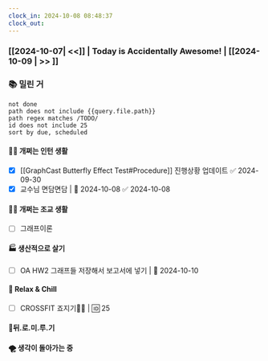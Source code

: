 ```yaml
---
clock_in: 2024-10-08 08:48:37
clock_out: 
---
```

### [[2024-10-07| <<]] | **Today is Accidentally Awesome!** | [[2024-10-09 | >> ]]

### 📚 밀린 거
```tasks
not done 
path does not include {{query.file.path}}
path regex matches /TODO/
id does not include 25
sort by due, scheduled
```

#### 🤦‍♂️ 개쩌는 인턴 생활
- [x] [[GraphCast Butterfly Effect Test#Procedure]] 진행상황 업데이트 ✅ 2024-09-30
- [x] 교수님 면담면담 | 📅 2024-10-08 ✅ 2024-10-08

#### 👨‍🏫 개쩌는 조교 생활
- [ ] 그래프이론 

#### 🏭 생산적으로 살기
- [ ] OA HW2 그래프들 저장해서 보고서에 넣기 | 📅 2024-10-10

#### 🍻 Relax & Chill 
- [ ] CROSSFIT 죠지기🏋️‍♀️ | 🆔 25


#### 💨뒤.로.미.루.기

#### 🌪 생각이 돌아가는 중